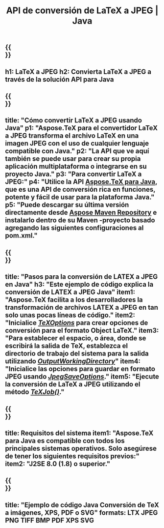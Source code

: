 ﻿---
translation: true
template: /_templates/_conversion-child-java.md
title: API de conversión de LaTeX a JPEG | Java
description: Funcionalidad de conversión de LaTeX a JPEG. Integre esta biblioteca Java local en su proyecto o use aplicaciones multiplataforma para convertir LaTeX a JPEG.
keywords: látex a jpeg api java, latex2jpeg integrar
url: /java/conversion/latex-to-jpeg/
family: tex
platformtag: java
feature: conversion
informat: LATEX
outformat: JPEG
otherformats: PNG PDF TIFF JPEG
---

{{<section banner>}}
---
h1: LaTeX a JPEG
h2: Convierta LaTeX a JPEG a través de la solución API para Java
---

{{<section overview>}}
---
title: "Cómo convertir LaTeX a JPEG usando Java"
p1: "Aspose.TeX para el convertidor LaTeX a JPEG transforma el archivo LaTeX en una imagen JPEG con el uso de cualquier lenguaje compatible con Java."
p2: "La API que ve aquí también se puede usar para crear su propia aplicación multiplataforma o integrarse en su proyecto Java."
p3: "Para convertir LaTeX a JPEG:"
p4: "Utilice la API [Aspose.TeX para Java](https://products.aspose.com/tex/java), que es una API de conversión rica en funciones, potente y fácil de usar para la plataforma Java."
p5: "Puede descargar su última versión directamente desde [Aspose Maven Repository](https://repository.aspose.com/tex/) e instalarlo dentro de su Maven -proyecto basado agregando las siguientes configuraciones al pom.xml."
---

{{<section feature1>}}
---
title: "Pasos para la conversión de LATEX a JPEG en Java"
h3: "Este ejemplo de código explica la conversión de LATEX a JPEG Java"
item1: "Aspose.TeX facilita a los desarrolladores la transformación de archivos LATEX a JPEG en tan solo unas pocas líneas de código."
item2: "Inicialice [*TeXOptions*](https://reference.aspose.com/tex/java/com.aspose.tex/TeXOptions) para crear opciones de conversión para el formato Object LaTeX."
item3: "Para establecer el espacio, o área, donde se escribirá la salida de TeX, establezca el directorio de trabajo del sistema para la salida utilizando [*OutputWorkingDirectory*](https://reference.aspose.com/tex/java/com.aspose.tex/TeXOptions#getOutputWorkingDirectory--)"
item4: "Inicialice las opciones para guardar en formato JPEG usando [*JpegSaveOptions*](https://reference.aspose.com/tex/java/com.aspose.tex.rendering/JpegSaveOptions)."
item5: "Ejecute la conversión de LaTeX a JPEG utilizando el método [*TeXJob()*](https://reference.aspose.com/tex/java/com.aspose.tex/TeXJob)."
---

{{<section feature2>}}
---
title: Requisitos del sistema
item1: "Aspose.TeX para Java es compatible con todos los principales sistemas operativos. Solo asegúrese de tener los siguientes requisitos previos:"
item2: "J2SE 8.0 (1.8) o superior."
---

{{<section widget>}}
---
title: "Ejemplo de código Java Conversión de TeX a imágenes, XPS, PDF o SVG"
formats: LTX JPEG PNG TIFF BMP PDF XPS SVG
---